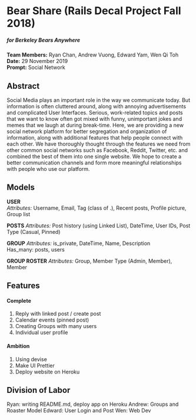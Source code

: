# Bear Share (Rails Decal Project Fall 2018)
##### for Berkeley Bears Anywhere

**Team Members:** Ryan Chan, Andrew Vuong, Edward Yam, Wen Qi Toh <br>
**Date:** 29 November 2019 <br>
**Prompt:** Social Network <br>


## Abstract
Social Media plays an important role in the way we communicate today. But information is often cluttered around, along with annoying advertisements and complicated User Interfaces. Serious, work-related topics and posts that we want to know often got mixed with funny, unimportant jokes and memes that we laugh at during break-time. Here, we are providing a new social network platform for better segregation and organization of information, along with additional features that help people connect with each other. We have thoroughly thought through the features we need from other common social networks such as Facebook, Reddit, Twitter, etc. and combined the best of them into one single website. We hope to create a better communication channels and form more meaningful relationships with people who use our platform. 

## Models

**USER** <br>
_Attributes:_ Username, Email, Tag (class of .), Recent posts, Profile picture, Group list

**POSTS**
_Attributes:_ Post history (using Linked List), DateTime, User IDs, Post Type (Casual, Pinned) 

**GROUP**
_Attributes:_ is_private, DateTime, Name, Description <br>
Has_many: posts, users

**GROUP ROSTER**
_Attributes:_ Group, Member Type (Admin, Member), Member


## Features
#### Complete
1. Reply with linked post / create post
2. Calendar events (pinned post)
3. Creating Groups with many users
4. Individual user profile

#### Ambition
1. Using devise
2. Make UI Prettier
3. Deploy website on Heroku

## Division of Labor
Ryan: writing README.md, deploy app on Heroku
Andrew: Groups and Roaster Model
Edward: User Login and Post
Wen: Web Dev
